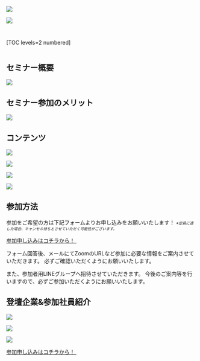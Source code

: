 ![](/img/news/221/1.jpg)

![](/img/news/221/2.jpg)


<div style="margin: 3em 0;">

[TOC levels=2 numbered]

</div>


## セミナー概要

![](/img/news/221/3.jpg)


## セミナー参加のメリット

![](/img/news/221/4.jpg)


## コンテンツ

![](/img/news/221/5.jpg)

![](/img/news/221/6.jpg)

![](/img/news/221/7.jpg)

![](/img/news/221/8.jpg)


## 参加方法

参加をご希望の方は下記フォームよりお申し込みをお願いいたします！
<span style="font-size: 70%;">*※定員に達した場合、キャンセル待ちとさせていただく可能性がございます。*</span>

<a href="https://forms.gle/Zv1XTLu65aCPb7Y4A" target=”_blank” class="button button--accent">
<span class="button__text">参加申し込みはコチラから！</span><i class="button__icon fas fa-arrow-right"></i>
</a>　


フォーム回答後、メールにてZoomのURLなど参加に必要な情報をご案内させていただきます。
必ずご確認いただくようにお願いいたします。

また、参加者用LINEグループへ招待させていただきます。
今後のご案内等を行いますので、必ずご参加いただくようにお願いいたします。


## 登壇企業&参加社員紹介

![](/img/news/221/9.jpg)

![](/img/news/221/11.jpg)

![](/img/news/221/12.jpg)


<a href="https://forms.gle/Zv1XTLu65aCPb7Y4A" target=”_blank” class="button button--accent bottom-sticky-button">
<span class="button__text">参加申し込みはコチラから！</span><i class="button__icon fas fa-arrow-right"></i>
</a>　
